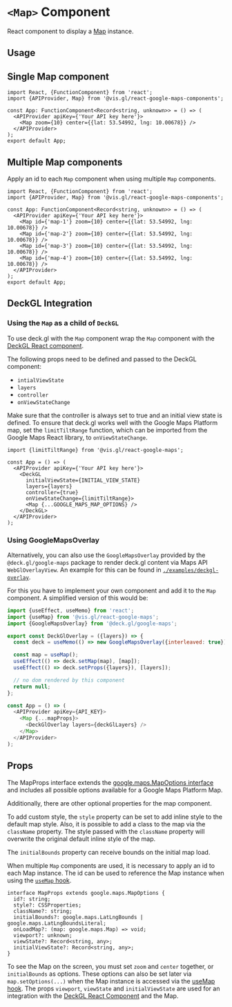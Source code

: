# `<Map>` Component

React component to display
a [Map](https://developers.google.com/maps/documentation/javascript/reference/map#Map) instance.

## Usage

## Single Map component

```tsx
import React, {FunctionComponent} from 'react';
import {APIProvider, Map} from '@vis.gl/react-google-maps-components';

const App: FunctionComponent<Record<string, unknown>> = () => (
  <APIProvider apiKey={'Your API key here'}>
    <Map zoom={10} center={{lat: 53.54992, lng: 10.00678}} />
  </APIProvider>
);
export default App;
```

## Multiple Map components

Apply an id to each `Map` component when using multiple `Map` components.

```tsx
import React, {FunctionComponent} from 'react';
import {APIProvider, Map} from '@vis.gl/react-google-maps-components';

const App: FunctionComponent<Record<string, unknown>> = () => (
  <APIProvider apiKey={'Your API key here'}>
    <Map id={'map-1'} zoom={10} center={{lat: 53.54992, lng: 10.00678}} />
    <Map id={'map-2'} zoom={10} center={{lat: 53.54992, lng: 10.00678}} />
    <Map id={'map-3'} zoom={10} center={{lat: 53.54992, lng: 10.00678}} />
    <Map id={'map-4'} zoom={10} center={{lat: 53.54992, lng: 10.00678}} />
  </APIProvider>
);
export default App;
```

## DeckGL Integration

### Using the `Map` as a child of `DeckGL`

To use deck.gl with the `Map` component wrap the `Map` component with
the [DeckGL React component](https://deck.gl/docs/get-started/using-with-react).

The following props need to be defined and passed to the DeckGL component:

- `intialViewState`
- `layers`
- `controller`
- `onViewStateChange`

Make sure that the controller is always set to true and an initial view state is defined. To ensure that deck.gl works
well with the Google Maps Platform map, set the `limitTiltRange` function, which can be imported from the Google Maps React
library, to `onViewStateChange`.

```tsx
import {limitTiltRange} from '@vis.gl/react-google-maps';

const App = () => (
  <APIProvider apiKey={'Your API key here'}>
    <DeckGL
      initialViewState={INITIAL_VIEW_STATE}
      layers={layers}
      controller={true}
      onViewStateChange={limitTiltRange}>
      <Map {...GOOGLE_MAPS_MAP_OPTIONS} />
    </DeckGL>
  </APIProvider>
);
```

### Using GoogleMapsOverlay

Alternatively, you can also use the `GoogleMapsOverlay` provided by the `@deck.gl/google-maps` package to render deck.gl
content via Maps API `WebGlOverlayView`. An example for this can be found in [`./examples/deckgl-overlay`](https://github.com/visgl/react-google-maps/tree/1a0ac6e13d15ceda5212d310ffc2370ffdd90e65/examples/deckgl-overlay).

For this you have to implement your own component and add it to the `Map` component.
A simplified version of this would be:

```javascript
import {useEffect, useMemo} from 'react';
import {useMap} from '@vis.gl/react-google-maps';
import {GoogleMapsOverlay} from '@deck.gl/google-maps';

export const DeckGlOverlay = ({layers}) => {
  const deck = useMemo(() => new GoogleMapsOverlay({interleaved: true}), []);

  const map = useMap();
  useEffect(() => deck.setMap(map), [map]);
  useEffect(() => deck.setProps({layers}), [layers]);

  // no dom rendered by this component
  return null;
};

const App = () => (
  <APIProvider apiKey={API_KEY}>
    <Map {...mapProps}>
      <DeckGlOverlay layers={deckGlLayers} />
    </Map>
  </APIProvider>
);
```

## Props

The MapProps interface extends
the [google.maps.MapOptions interface](https://developers.google.com/maps/documentation/javascript/reference/map#MapOptions)
and includes all possible options available for a Google Maps Platform Map.

Additionally, there are other optional properties for the map component.

To add custom style, the `style` property can be set to add inline style to the default map style. Also, it is possible
to add a class to the map via the `className` property. The style passed with the `className` property will overwrite
the original default inline style of the map.

The `initialBounds` property can receive bounds on the initial map load.

When multiple `Map` components are used, it is necessary to apply an id to each Map instance. The id can be used to reference the
Map instance when using the [`useMap` hook](../hooks/use-map.md).

```tsx
interface MapProps extends google.maps.MapOptions {
  id?: string;
  style?: CSSProperties;
  className?: string;
  initialBounds?: google.maps.LatLngBounds | google.maps.LatLngBoundsLiteral;
  onLoadMap?: (map: google.maps.Map) => void;
  viewport?: unknown;
  viewState?: Record<string, any>;
  initialViewState?: Record<string, any>;
}
```

To see the Map on the screen, you must set `zoom` and `center` together, or `initialBounds` as options. These
options can also be set later via `map.setOptions(...)` when the Map instance is accessed via
the [useMap hook](../hooks/use-map.md). The props `viewport`, `viewState` and `initialViewState` are used
for an integration with the [DeckGL React Component](https://deck.gl/docs/get-started/using-with-react) and the Map.
